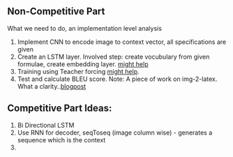 ## Non-Competitive Part
What we need to do, an implementation level analysis
1. Implement CNN to encode image to context vector, all specifications are given
2. Create an LSTM layer. Involved step: create vocubulary from given formulae, create embedding layer. [might help](https://www.youtube.com/watch?v=e6kcs9Uj_ps)
3. Training using Teacher forcing [might help](https://www.youtube.com/watch?v=RRP0czWtOeM).
4. Test and calculate BLEU score.
Note: A piece of work on img-2-latex. What a clarity..[blogpost](https://guillaumegenthial.github.io/sequence-to-sequence.html)

## Competitive Part Ideas:
1. Bi Directional LSTM
2. Use RNN for decoder, seqToseq (image column wise) - generates a sequence which is the context
3. 
